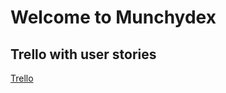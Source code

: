 # Welcome to Munchydex

## Trello with user stories

[Trello](https://trello.com/b/yLdsVuRL/munchydex)



